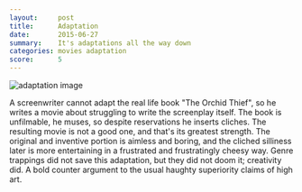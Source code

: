 ```yaml
---
layout:     post
title:      Adaptation
date:       2015-06-27
summary:    It's adaptations all the way down
categories: movies adaptation
score:      5
---
```


![adaptation image](http://static.rogerebert.com/uploads/review/primary_image/reviews/great-movie-adaptation-2002/hero_EB20080918REVIEWS08809180300AR.jpg)

A screenwriter cannot adapt the real life book "The Orchid Thief", so he writes a movie about struggling to write the screenplay itself. The book is unfilmable, he muses, so despite reservations he inserts cliches. The resulting movie is not a good one, and that's its greatest strength. The original and inventive portion is aimless and boring, and the cliched silliness later is more entertaining in a frustrated and frustratingly cheesy way. Genre trappings did not save this adaptation, but they did not doom it; creativity did. A bold counter argument to the usual haughty superiority claims of high art. 